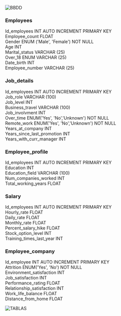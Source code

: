 ![BBDD](https://github.com/s-armeni/proyecto-da-promo-H-modulo-3-team-3-DataMinds/blob/Sharon_datos/Captura.PNG)

### Employees

 Id_employees INT AUTO INCREMENT PRIMARY KEY </br>
 Employee_count FLOAT </br>
 Gender ENUM ('Male', 'Female') NOT NULL</br>
 Age INT </br>
 Marital_status VARCHAR (25) </br>
 Over_18 ENUM VARCHAR (25) </br>
 Date_birth INT </br>
 Employee_number VARCHAR (25)</br>

### Job_details

 Id_employees INT AUTO INCREMENT PRIMARY KEY </br>
 Job_role VARCHAR (100) </br>
 Job_level INT</br>
 Business_travel VARCHAR (100)</br>
 Job_involvment INT</br>
 Over_time ENUM('Yes', 'No','Unknown') NOT NULL </br>
 Remote_work ENUM('Yes', 'No','Unknown') NOT NULL </br>
 Years_at_company INT </br>
 Years_since_last_promotion INT <br>
 Years_with_curr_manager INT </br>

### Employee_profile

 Id_employees INT AUTO INCREMENT PRIMARY KEY</br>
 Education INT </br>
 Education_field VARCHAR (100)</br>
 Num_companies_worked INT </br>
 Total_working_years FLOAT </br>

### Salary

 Id_employees INT AUTO INCREMENT PRIMARY KEY </br>
 Hourly_rate FLOAT </br>
 Daily_rate FLOAT </br>
 Monthly_rate FLOAT </br>
 Percent_salary_hike FLOAT </br>
 Stock_option_level INT </br>
 Training_times_last_year INT </br>

### Employee_company
 
 Id_employee INT AUTO INCREMENT PRIMARY KEY </br>
 Attrition ENUM('Yes', 'No') NOT NULL </br>
 Environment_satisfaction  INT </br>
 Job_satisfaction INT </br>
 Performance_rating FLOAT </br>
 Relationship_satisfaction INT </br>
 Work_life_balance FLOAT</br>
 Distance_from_home FLOAT </br>

![TABLAS](https://github.com/s-armeni/proyecto-da-promo-H-modulo-3-team-3-DataMinds/blob/Sharon_datos/Sharon_rama/tablas_peoplemetrics.png)